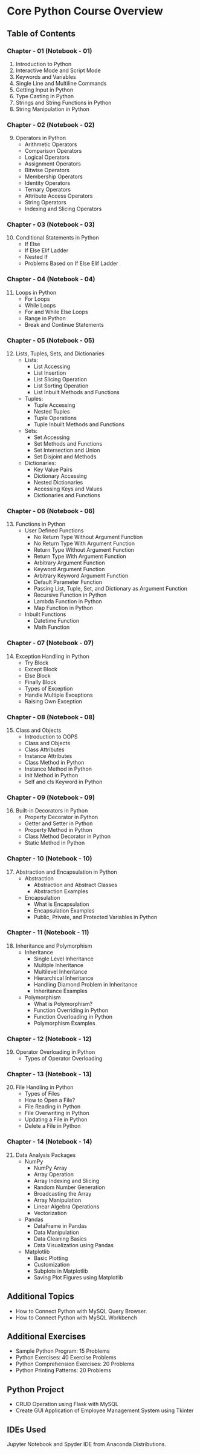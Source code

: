 # Core Python Course Overview

## Table of Contents

### Chapter - 01 (Notebook - 01)
1. Introduction to Python
2. Interactive Mode and Script Mode
3. Keywords and Variables
4. Single Line and Multiline Commands
5. Getting Input in Python
6. Type Casting in Python
7. Strings and String Functions in Python
8. String Manipulation in Python

### Chapter - 02 (Notebook - 02)
9. Operators in Python
   - Arithmetic Operators
   - Comparison Operators
   - Logical Operators
   - Assignment Operators
   - Bitwise Operators
   - Membership Operators
   - Identity Operators
   - Ternary Operators
   - Attribute Access Operators
   - String Operators
   - Indexing and Slicing Operators

### Chapter - 03 (Notebook - 03)
10. Conditional Statements in Python
    - If Else
    - If Else Elif Ladder
    - Nested If
    - Problems Based on If Else Elif Ladder

### Chapter - 04 (Notebook - 04)
11. Loops in Python
    - For Loops
    - While Loops
    - For and While Else Loops
    - Range in Python
    - Break and Continue Statements

### Chapter - 05 (Notebook - 05)
12. Lists, Tuples, Sets, and Dictionaries
    - Lists:
      - List Accessing
      - List Insertion
      - List Slicing Operation
      - List Sorting Operation
      - List Inbuilt Methods and Functions
    - Tuples:
      - Tuple Accessing
      - Nested Tuples
      - Tuple Operations
      - Tuple Inbuilt Methods and Functions
    - Sets:
      - Set Accessing
      - Set Methods and Functions
      - Set Intersection and Union
      - Set Disjoint and Methods
    - Dictionaries:
      - Key Value Pairs
      - Dictionary Accessing
      - Nested Dictionaries
      - Accessing Keys and Values
      - Dictionaries and Functions

### Chapter - 06 (Notebook - 06)
13. Functions in Python
    - User Defined Functions
      - No Return Type Without Argument Function
      - No Return Type With Argument Function
      - Return Type Without Argument Function
      - Return Type With Argument Function
      - Arbitrary Argument Function
      - Keyword Argument Function
      - Arbitrary Keyword Argument Function
      - Default Parameter Function
      - Passing List, Tuple, Set, and Dictionary as Argument Function
      - Recursive Function in Python
      - Lambda Function in Python
      - Map Function in Python
    - Inbuilt Functions
      - Datetime Function
      - Math Function

### Chapter - 07 (Notebook - 07)
14. Exception Handling in Python
    - Try Block
    - Except Block
    - Else Block
    - Finally Block
    - Types of Exception
    - Handle Multiple Exceptions
    - Raising Own Exception

### Chapter - 08 (Notebook - 08)
15. Class and Objects
    - Introduction to OOPS
    - Class and Objects
    - Class Attributes
    - Instance Attributes
    - Class Method in Python
    - Instance Method in Python
    - Init Method in Python
    - Self and cls Keyword in Python

### Chapter - 09 (Notebook - 09)
16. Built-in Decorators in Python
    - Property Decorator in Python
    - Getter and Setter in Python
    - Property Method in Python
    - Class Method Decorator in Python
    - Static Method in Python

### Chapter - 10 (Notebook - 10)
17. Abstraction and Encapsulation in Python
    - Abstraction
      - Abstraction and Abstract Classes
      - Abstraction Examples
    - Encapsulation
      - What is Encapsulation
      - Encapsulation Examples
      - Public, Private, and Protected Variables in Python

### Chapter - 11 (Notebook - 11)
18. Inheritance and Polymorphism
    - Inheritance
      - Single Level Inheritance
      - Multiple Inheritance
      - Multilevel Inheritance
      - Hierarchical Inheritance
      - Handling Diamond Problem in Inheritance
      - Inheritance Examples
    - Polymorphism
      - What is Polymorphism?
      - Function Overriding in Python
      - Function Overloading in Python
      - Polymorphism Examples

### Chapter - 12 (Notebook - 12)
19. Operator Overloading in Python
    - Types of Operator Overloading

### Chapter - 13 (Notebook - 13)
20. File Handling in Python
    - Types of Files
    - How to Open a File?
    - File Reading in Python
    - File Overwriting in Python
    - Updating a File in Python
    - Delete a File in Python

### Chapter - 14 (Notebook - 14)
21. Data Analysis Packages
    - NumPy
      - NumPy Array
      - Array Operation
      - Array Indexing and Slicing
      - Random Number Generation
      - Broadcasting the Array
      - Array Manipulation
      - Linear Algebra Operations
      - Vectorization
    - Pandas
      - DataFrame in Pandas
      - Data Manipulation
      - Data Cleaning Basics
      - Data Visualization using Pandas
    - Matplotlib
      - Basic Plotting
      - Customization
      - Subplots in Matplotlib
      - Saving Plot Figures using Matplotlib

## Additional Topics
- How to Connect Python with MySQL Query Browser.
- How to Connect Python with MySQL Workbench

## Additional Exercises
- Sample Python Program: 15 Problems
- Python Exercises: 40 Exercise Problems
- Python Comprehension Exercises: 20 Problems
- Python Printing Patterns: 20 Problems

## Python Project
- CRUD Operation using Flask with MySQL
- Create GUI Application of Employee Management System using Tkinter

## IDEs Used
Jupyter Notebook and Spyder IDE from Anaconda Distributions.
